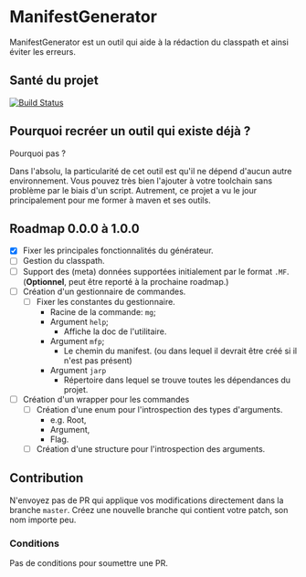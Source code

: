# ManifestGenerator

ManifestGenerator est un outil qui aide à la rédaction du classpath et ainsi éviter les erreurs.

## Santé du projet

[![Build Status](https://travis-ci.org/Songbird0/manifest-generator.svg?branch=MG_labs)](https://travis-ci.org/Songbird0/manifest-generator)

## Pourquoi recréer un outil qui existe déjà ?

Pourquoi pas ?

Dans l'absolu, la particularité de cet outil est qu'il ne dépend d'aucun autre environnement. Vous pouvez très bien l'ajouter à votre toolchain sans problème par le biais d'un script.
Autrement, ce projet a vu le jour principalement pour me former à maven et ses outils.

## Roadmap 0.0.0 à 1.0.0

- [x] Fixer les principales fonctionnalités du générateur.
- [ ] Gestion du classpath.
- [ ] Support des (meta) données supportées initialement par le format `.MF`. (**Optionnel**, peut être reporté à la prochaine roadmap.)
- [ ] Création d'un gestionnaire de commandes.
  - [ ] Fixer les constantes du gestionnaire.
    - Racine de la commande: `mg`;
    - Argument `help`;
      - Affiche la doc de l'utilitaire.
    - Argument `mfp`;
      - Le chemin du manifest. (ou dans lequel il devrait être créé si il n'est pas présent)
    - Argument `jarp`
      - Répertoire dans lequel se trouve toutes les dépendances du projet.
- [ ] Création d'un wrapper pour les commandes
  - [ ] Création d'une enum pour l'introspection des types d'arguments.
    - e.g. Root,
    - Argument,
    - Flag.
  - [ ] Création d'une structure pour l'introspection des arguments.

## Contribution

N'envoyez pas de PR qui applique vos modifications directement dans la branche `master`. Créez une nouvelle branche qui contient votre patch, son nom importe peu.

### Conditions

Pas de conditions pour soumettre une PR.

